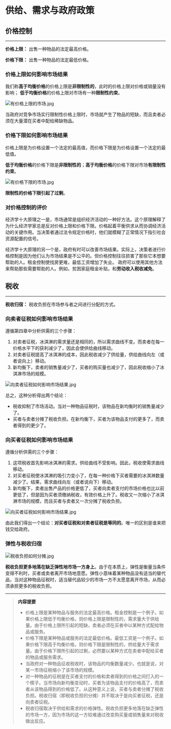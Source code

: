 # 供给、需求与政府政策

## 价格控制

---

**价格上限：** 出售一种物品的法定最高价格。

**价格下限：** 出售一种物品的法定最低价格。

### 价格上限如何影响市场结果

我们称**高于均衡价格**的价格上限是**非限制性的**，此时的价格上限对价格或销量没有影响；
**低于均衡价格**的价格上限对市场有一种**限制性约束**。

![有价格上限的市场.jpg](https://i.loli.net/2020/10/14/8w6UT5FBnWXf2Ed.jpg)

当政府对竞争市场实行限制性价格上限时，市场就产生了物品的短缺，而且卖者必须在大量潜在买者中配给稀缺物品。

### 价格下限如何影响市场结果

价格上限是为价格设置一个法定的最高值，而价格下限是为价格设置一个法定的最低值。

**低于均衡价格**的价格下限是**非限制性的**；**高于均衡价格**的价格下限对市场**有限制性约束**。

![有价格下限的市场.jpg](https://i.loli.net/2020/10/17/Uf2PT7IN6pEaGg4.jpg)

**限制性的价格下限引起了过剩**。

### 对价格控制的评价

经济学十大原理之一是，市场通常是组织经济活动的一种好方法。这个原理解释了为什么经济学家总是反对价格上限和价格下限。价格起着平衡供求从而协调经济活动的关键作用。当决策者通过法令规定价格时，他们就模糊了正常情况下指引社会资源配置的信号。

经济学十大原理的另一个是，政府有时可以改善市场结果。实际上，决策者进行价格控制是因为他们认为市场结果是不公平的。但价格控制往往损害了那些它本想要帮助的人。租金控制使找房更难，最低工资增加了失业。
政府可以使用其他方法来帮助那些需要帮助的人。例如，贫困家庭租金补贴，和**劳动收入税收减免**。

## 税收

---

**税收归宿：** 税收负担在市场参与者之间进行分配的方式。

### 向卖者征税如何影响市场结果

遵循第四章中分析供需的三个步骤：

1. 对卖者征税，冰淇淋的需求量还是相同的，所以需求曲线不变。而卖者在每一价格水平下的获利减少了，因此会使供给曲线移动。
2. 对卖者征税提高了冰淇淋的成本，因此税收减少了供给量，供给曲线向左（或者说向上）移动。
3. 新均衡下，卖者的销售量减少了，买者的购买量也减少了，因此税收缩小了冰淇淋市场的规模。

![向卖者征税如何影响市场结果.jpg](https://i.loli.net/2020/10/17/Zu2IkrwGKy8aLiU.jpg)

总之，这种分析得出两个结论：

- 税收抑制了市场活动。当对一种物品征税时，该物品在新均衡时的销售量减少了。
- 买者与卖者分摊了税收负担。在新均衡下，买者为该物品支付的更多了，而卖者得到的更少了。

### 向买者征税如何影响市场结果

遵循分析供需的三个步骤：

1. 这项税收首先影响冰淇淋的需求。供给曲线不受影响。因此，税收使需求曲线移动。
2. 对买者征税使冰淇淋的吸引力变小了，在每一种价格下买者需要的冰淇淋数量减少了。结果，需求曲线向左（或者说向下）移动。
3. 新均衡下，卖者出售产品的价格更低了，买者向卖者支付的市场价格也比以前更低了，但是因为买者须缴纳税收，有效价格上升了。税收又一次缩小了冰淇淋市场的规模，而且买者与卖者又一次分摊了税收负担。

![向买者征税如何影响市场结果.jpg](https://i.loli.net/2020/10/17/XWUlqOkZQ1dLIGz.jpg)

由此我们得出一个结论：**对买者征税和对卖者征税是等同的**。唯一的区别是谁来把钱交给政府。

### 弹性与税收归宿

![税收负担如何分摊.jpg](https://i.loli.net/2020/10/18/Eef91JBdYA5OtMw.jpg)

**税收负担更多地落在缺乏弹性地市场一方身上**。由于在本质上，弹性是衡量当条件变得不利时，买者或卖者离开市场地意愿。弹性小意味着某种物品没有适当的替代品，当对这种物品征税时，适当替代品较少的市场一方不太愿意离开市场，从而必须承担更多的税收负担。

---
><a name="summary">**内容提要**</a>
>
> - 价格上限是某种物品与服务的法定最高价格。租金控制是一个例子。如果价格上限低于均衡价格，则价格上限是限制性的，需求量大于供给量。由于价格上限所引起的短缺，卖者必须在买者中以某种方式配给物品或服务。
> - 价格下限是某种物品或服务的法定最低价格。最低工资是一个例子。如果价格下限高于均衡价格，则价格下限是限制性的，供给量大于需求量。由于价格下限所引起的过剩，必然要以某种方式在卖者中配给买者的物品或服务需求。
> - 当政府对一种物品征收税收时，该物品的均衡数量减少。也就是说，对某一市场征税缩小了该市场的规模。
> - 对一种物品的征税是在买者支付的价格和卖者得到的价格之间打入的一个楔子。当市场向新均衡变动时，买者为该物品支付的价格高了，而卖者从该物品得到的价格低了。从这种意义上说，买者与卖者分摊了税收负担。税收归宿（即税收负担的分摊）并不取决于是向买者征税，还是向卖者征税。
> - 税收归宿取决于供给和需求的价格弹性。税收负担更多地落在缺乏弹性的市场一方，因为市场的这一方较难通过改变购买量或销售量来对税收做出反应。
